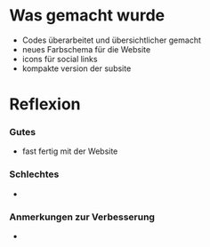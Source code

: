 # Was gemacht wurde
- Codes überarbeitet und übersichtlicher gemacht
- neues Farbschema für die Website
- icons für social links
- kompakte version der subsite
# Reflexion
### Gutes
- fast fertig mit der Website
### Schlechtes
- 
### Anmerkungen zur Verbesserung
- 
